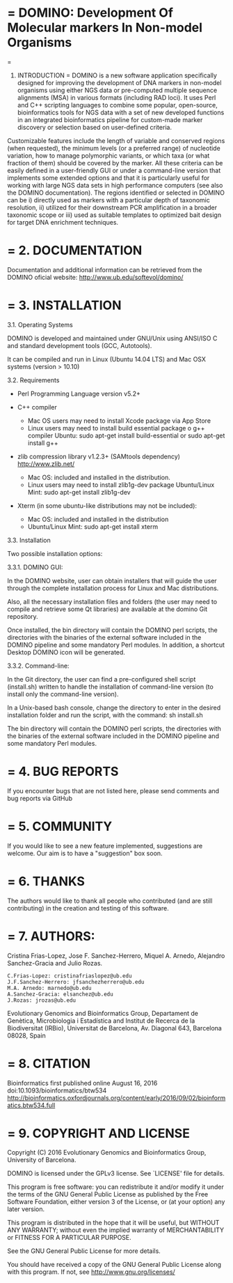 =
DOMINO: Development Of Molecular markers In Non-model Organisms 
=

=
1. INTRODUCTION
=
DOMINO is a new software application specifically designed for improving the development of DNA markers in non-model organisms using either NGS data or pre-computed multiple sequence alignments (MSA) in various formats (including RAD loci). It uses Perl and C++ scripting languages to combine some popular, open-source, bioinformatics tools for NGS data with a set of new developed functions in an integrated bioinformatics pipeline for custom-made marker discovery or selection based on user-defined criteria. 

Customizable features include the length of variable and conserved regions (when requested), the minimum levels (or a preferred range) of nucleotide variation, how to manage polymorphic variants, or which taxa (or what fraction of them) should be covered by the marker. All these criteria can be easily defined in a user-friendly GUI or under a command-line version that implements some extended options and that it is particularly useful for working with large NGS data sets in high performance computers (see also the DOMINO documentation). The regions identified or selected in DOMINO can be i) directly used as markers with a particular depth of taxonomic resolution, ii) utilized for their downstream PCR amplification in a broader taxonomic scope or iii) used as suitable templates to optimized bait design for target DNA enrichment techniques.


=
2. DOCUMENTATION
=
Documentation and additional information can be retrieved from the DOMINO oficial website: http://www.ub.edu/softevol/domino/

=
3. INSTALLATION
=
3.1. Operating Systems

DOMINO is developed and maintained under GNU/Unix using ANSI/ISO C and standard development tools (GCC, Autotools).

It can be compiled and run in Linux (Ubuntu 14.04 LTS) and Mac OSX systems (version > 10.10)

3.2. Requirements

- Perl Programming Language version v5.2+

- C++ compiler
	+ Mac OS users may need to install Xcode package via App Store
	+ Linux users may need to install build essential package o g++ compiler
		Ubuntu:
			sudo apt-get install build-essential 
			or 
			sudo apt-get install g++

- zlib compression library v1.2.3+ (SAMtools dependency) <http://www.zlib.net/>
	+ Mac OS: included and installed in the distribution.
	+ Linux users may need to install zlib1g-dev package
		Ubuntu/Linux Mint: sudo apt-get install zlib1g-dev
			
- Xterm (in some ubuntu-like distributions may not be included):
	+ Mac OS: included and installed in the distribution
	+ Ubuntu/Linux Mint: sudo apt-get install xterm


3.3. Installation

Two possible installation options:

3.3.1. DOMINO GUI:

In the DOMINO website, user can obtain installers that will guide the user through the complete installation process for Linux and Mac distributions.

Also, all the necessary installation files and folders (the user may need to compile and retrieve some Qt libraries) are available at the domino Git repository.

Once installed, the bin directory will contain the DOMINO perl scripts, the directories with the binaries of the external software included in the DOMINO pipeline and some mandatory Perl modules. In addition, a shortcut Desktop DOMINO icon will be generated.

3.3.2. Command-line:

In the Git directory, the user can find a pre-configured shell script (install.sh) written to handle the installation of command-line version (to install only the command-line version).

In a Unix-based bash console, change the directory to enter in the desired installation folder and run the script, with the command: sh install.sh

The bin directory will contain the DOMINO perl scripts, the directories with the binaries of the external software included in the DOMINO pipeline and some mandatory Perl modules.

=
4. BUG REPORTS
=

If you encounter bugs that are not listed here, please send comments and bug reports via GitHub


=
5. COMMUNITY
=

If you would like to see a new feature implemented, suggestions are welcome. Our aim is to have a "suggestion" box soon.

=
6. THANKS
=

The authors would like to thank all people who contributed (and are still contributing) in the creation and testing of this software. 

=
7. AUTHORS:
=
Cristina Frias-Lopez, Jose F. Sanchez-Herrero, Miquel A. Arnedo, Alejandro Sanchez-Gracia and Julio Rozas.
  	
   	C.Frias-Lopez: cristinafriaslopez@ub.edu
   	J.F.Sanchez-Herrero: jfsanchezherrero@ub.edu
	M.A. Arnedo: marnedo@ub.edu
	A.Sanchez-Gracia: elsanchez@ub.edu
   	J.Rozas: jrozas@ub.edu 
	
Evolutionary Genomics and Bioinformatics Group, Departament de Genètica, Microbiologia i Estadística and Institut de Recerca de la Biodiversitat (IRBio), Universitat de Barcelona, Av. Diagonal 643, Barcelona 08028, Spain

=
8. CITATION
=
Bioinformatics first published online August 16, 2016 doi:10.1093/bioinformatics/btw534 <http://bioinformatics.oxfordjournals.org/content/early/2016/09/02/bioinformatics.btw534.full> 

=
9. COPYRIGHT AND LICENSE
=
Copyright (C) 2016 Evolutionary Genomics and Bioinformatics Group, University of Barcelona.

DOMINO is licensed under the GPLv3 license.  See `LICENSE' file for details. 

This program is free software: you can redistribute it and/or modify it under the terms of the GNU General Public License as published by the Free Software Foundation, either version 3 of the License, or (at your option) any later version.

This program is distributed in the hope that it will be useful, but WITHOUT ANY WARRANTY; without even the implied warranty of MERCHANTABILITY or FITNESS FOR A PARTICULAR PURPOSE.  

See the GNU General Public License for more details.

You should have received a copy of the GNU General Public License along with this program.  If not, see <http://www.gnu.org/licenses/>
